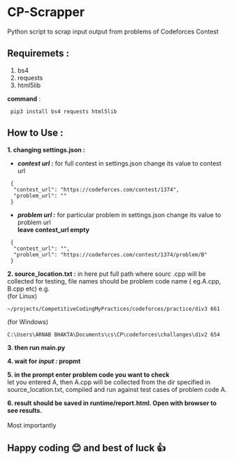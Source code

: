 # CP-Scrapper

Python script to scrap input output from problems of Codeforces Contest <br/>

## Requiremets :

1.  bs4
2.  requests
3.  html5lib

**command** :

```
 pip3 install bs4 requests html5lib
```

## How to Use :

**1. changing settings.json :**

- **_contest url :_** for full contest in settings.json change its value to contest url

```
 {
  "contest_url": "https://codeforces.com/contest/1374",
  "problem_url": ""
 }
```

- **_problem url :_** for particular problem in settings.json change its value to problem url
  <br> **leave contest_url empty**

```
 {
  "contest_url": "",
  "problem_url": "https://codeforces.com/contest/1374/problem/B"
 }
```

**2. source_location.txt :**
in here put full path where sourc .cpp will be collected for testing, file names should be problem code name ( eg.A.cpp, B.cpp etc) e.g.<br>
(for Linux)

```
~/projects/CompetitiveCodingMyPractices/codeforces/practice/div3 661
```

(for Windows)

```
C:\Users\ARNAB BHAKTA\Documents\cs\CP\codeforces\challanges\div2 654
```

**3. then run main.py**<br>

**4. wait for _input :_ propmt**<br>

**5. in the prompt enter problem code you want to check**<br>
let you entered A, then A.cpp will be collected from the dir specified in source_location.txt, compiled and run against test cases of problem code A.<br>

**6. result should be saved in runtime/report.html. Open with browser to see results.**
<br><br>
Most importantly<br>

## Happy coding :blush: and best of luck :+1:
